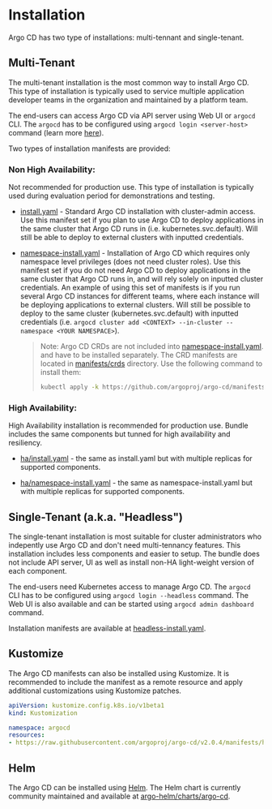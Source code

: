 # Installation

Argo CD has two type of installations: multi-tennant and single-tenant.

## Multi-Tenant

The multi-tenant installation is the most common way to install Argo CD. This type of installation is typically used to service multiple application developer teams
in the organization and maintained by a platform team. 

The end-users can access Argo CD via API server using Web UI or `argocd` CLI. The `argocd` has to be configured using `argocd login <server-host>` command
(learn more [here](../user-guide/commands/argocd_login.md)).

Two types of installation manifests are provided:

### Non High Availability:

Not recommended for production use. This type of installation is typically used during evaluation period for demonstrations and testing.

* [install.yaml](https://github.com/argoproj/argo-cd/blob/master/manifests/install.yaml) - Standard Argo CD installation with cluster-admin access. Use this
  manifest set if you plan to use Argo CD to deploy applications in the same cluster that Argo CD runs
  in (i.e. kubernetes.svc.default). Will still be able to deploy to external clusters with inputted
  credentials.

* [namespace-install.yaml](https://github.com/argoproj/argo-cd/blob/master/manifests/namespace-install.yaml) - Installation of Argo CD which requires only
  namespace level privileges (does not need cluster roles). Use this manifest set if you do not
  need Argo CD to deploy applications in the same cluster that Argo CD runs in, and will rely solely
  on inputted cluster credentials. An example of using this set of manifests is if you run several
  Argo CD instances for different teams, where each instance will be deploying applications to
  external clusters. Will still be possible to deploy to the same cluster (kubernetes.svc.default)
  with inputted credentials (i.e. `argocd cluster add <CONTEXT> --in-cluster --namespace <YOUR NAMESPACE>`).

  > Note: Argo CD CRDs are not included into [namespace-install.yaml](https://github.com/argoproj/argo-cd/blob/master/manifests/namespace-install.yaml).
  > and have to be installed separately. The CRD manifests are located in [manifests/crds](https://github.com/argoproj/argo-cd/blob/master/manifests/crds) directory.
  > Use the following command to install them:
  > ```bash
  > kubectl apply -k https://github.com/argoproj/argo-cd/manifests/crds\?ref\=stable
  > ```

### High Availability:

High Availability installation is recommended for production use. Bundle includes the same components but tunned for high availability and resiliency.

* [ha/install.yaml](https://github.com/argoproj/argo-cd/blob/master/manifests/ha/install.yaml) - the same as install.yaml but with multiple replicas for
  supported components.

* [ha/namespace-install.yaml](https://github.com/argoproj/argo-cd/blob/master/manifests/ha/namespace-install.yaml) - the same as namespace-install.yaml but
  with multiple replicas for supported components.

## Single-Tenant (a.k.a. "Headless")

The single-tenant installation is most suitable for cluster administrators who indepently use Argo CD and don't need multi-tennancy features. This installation
includes less components and easier to setup. The bundle does not include API server, UI as well as install non-HA light-weight version of each component.

The end-users need Kubernetes access to manage Argo CD. The `argocd` CLI has to be configured using `argocd login --headless` command. The Web UI is also
available and can be started using `argocd admin dashboard` command.

Installation manifests are available at [headless-install.yaml](https://github.com/argoproj/argo-cd/blob/master/manifests/headless-install.yaml).

## Kustomize

The Argo CD manifests can also be installed using Kustomize. It is recommended to include the manifest as a remote resource and apply additional customizations
using Kustomize patches.


```yaml
apiVersion: kustomize.config.k8s.io/v1beta1
kind: Kustomization

namespace: argocd
resources:
- https://raw.githubusercontent.com/argoproj/argo-cd/v2.0.4/manifests/ha/install.yaml
```

## Helm

The Argo CD can be installed using [Helm](https://helm.sh/). The Helm chart is currently community maintained and available at
[argo-helm/charts/argo-cd](https://github.com/argoproj/argo-helm/tree/master/charts/argo-cd).